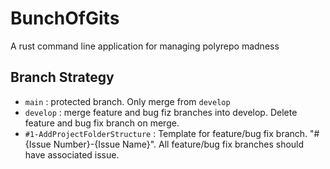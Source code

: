 # BunchOfGits
A rust command line application for managing polyrepo madness



## Branch Strategy
- `main` : protected branch. Only merge from `develop`
- `develop` : merge feature and bug fiz branches into develop. Delete feature and bug fix branch on merge.
- `#1-AddProjectFolderStructure` : Template for feature/bug fix branch. "#{Issue Number}-{Issue Name}".  All feature/bug fix branches should have associated issue.
